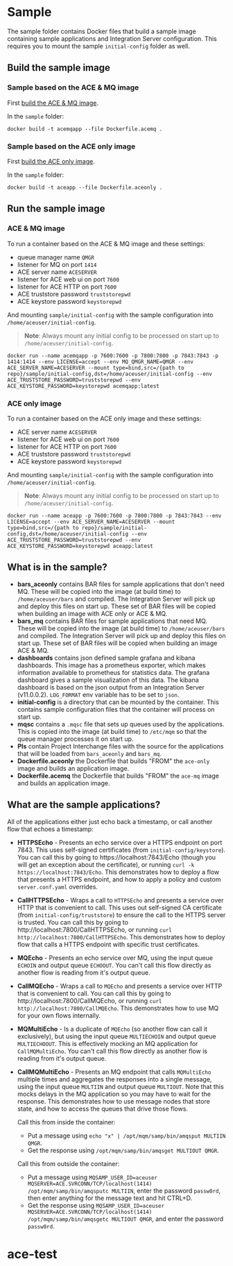 # Sample

The sample folder contains Docker files that build a sample image containing sample applications and Integration Server configuration. This requires you to mount the sample `initial-config` folder as well.

## Build the sample image

### Sample based on the ACE & MQ image

First [build the ACE & MQ image](../README.md#build-an-image-with-app-connect-enterprise-and-message-queue).

In the `sample` folder:

```
docker build -t acemqapp --file Dockerfile.acemq .
```

### Sample based on the ACE only image

First [build the ACE only image](../README.md#build-an-image-with-app-connect-enterprise-only).

In the `sample` folder:

```
docker build -t aceapp --file Dockerfile.aceonly .
```

## Run the sample image

### ACE & MQ image

To run a container based on the ACE & MQ image and these settings:
- queue manager name `QMGR`
- listener for MQ on port `1414`
- ACE server name `ACESERVER`
- listener for ACE web ui on port `7600`
- listener for ACE HTTP on port `7600`
- ACE truststore password `truststorepwd`
- ACE keystore password `keystorepwd`

And mounting `sample/initial-config` with the sample configuration into `/home/aceuser/initial-config`.

> **Note**: Always mount any initial config to be processed on start up to `/home/aceuser/initial-config`.

`docker run --name acemqapp -p 7600:7600 -p 7800:7800 -p 7843:7843 -p 1414:1414 --env LICENSE=accept --env MQ_QMGR_NAME=QMGR --env ACE_SERVER_NAME=ACESERVER --mount type=bind,src=/{path to repo}/sample/initial-config,dst=/home/aceuser/initial-config --env ACE_TRUSTSTORE_PASSWORD=truststorepwd --env ACE_KEYSTORE_PASSWORD=keystorepwd acemqapp:latest`

### ACE only image

To run a container based on the ACE only image and these settings:
- ACE server name `ACESERVER`
- listener for ACE web ui on port `7600`
- listener for ACE HTTP on port `7600`
- ACE truststore password `truststorepwd`
- ACE keystore password `keystorepwd`

And mounting `sample/initial-config` with the sample configuration into `/home/aceuser/initial-config`.

> **Note**: Always mount any initial config to be processed on start up to `/home/aceuser/initial-config`.

`docker run --name aceapp -p 7600:7600 -p 7800:7800 -p 7843:7843 --env LICENSE=accept --env ACE_SERVER_NAME=ACESERVER --mount type=bind,src=/{path to repo}/sample/initial-config,dst=/home/aceuser/initial-config --env ACE_TRUSTSTORE_PASSWORD=truststorepwd --env ACE_KEYSTORE_PASSWORD=keystorepwd aceapp:latest`

## What is in the sample?

- **bars_aceonly** contains BAR files for sample applications that don't need MQ. These will be copied into the image (at build time) to `/home/aceuser/bars` and compiled. The Integration Server will pick up and deploy this files on start up. These set of BAR files will be copied when building an image with ACE only or ACE & MQ.
- **bars_mq** contains BAR files for sample applications that need MQ. These will be copied into the image (at build time) to `/home/aceuser/bars` and compiled. The Integration Server will pick up and deploy this files on start up. These set of BAR files will be copied when building an image ACE & MQ.
- **dashboards** contains json defined sample grafana and kibana dashboards. This image has a prometheus exporter, which makes information available to prometheus for statistics data. The grafana dashboard gives a sample visualization of this data. The kibana dashboard is based on the json output from an Integration Server (v11.0.0.2). `LOG_FORMAT` env variable has to be set to `json`.
- **initial-config** is a directory that can be mounted by the container. This contains sample configuration files that the container will process on start up.
- **mqsc** contains a `.mqsc` file that sets up queues used by the applications. This is copied into the image (at build time) to `/etc/mqm` so that the queue manager processes it on start up.
- **PIs** contain Project Interchange files with the source for the applications that will be loaded from `bars_aceonly` and `bars_mq`.
- **Dockerfile.aceonly** the Dockerfile that builds "FROM" the `ace-only` image and builds an application image.
- **Dockerfile.acemq** the Dockerfile that builds "FROM" the `ace-mq` image and builds an application image.

## What are the sample applications?
All of the applications either just echo back a timestamp, or call another flow that echoes a timestamp:

- **HTTPSEcho** - Presents an echo service over a HTTPS endpoint on port 7843. This uses self-signed certificates (from `initial-config/keystore`). You can call this by going to https://localhost:7843/Echo (though you will get an exception about the certificate), or running `curl -k https://localhost:7843/Echo`. This demonstrates how to deploy a flow that presents a HTTPS endpoint, and how to apply a policy and custom `server.conf.yaml` overrides.
- **CallHTTPSEcho** - Wraps a call to `HTTPSEcho` and presents a service over HTTP that is convenient to call. This uses out self-signed CA certificate (from `initial-config/truststore`) to ensure the call to the HTTPS server is trusted. You can call this by going to http://localhost:7800/CallHTTPSEcho, or running `curl http://localhost:7800/CallHTTPSEcho`. This demonstrates how to deploy flow that calls a HTTPS endpoint with specific trust certificates.
- **MQEcho** - Presents an echo service over MQ, using the input queue `ECHOIN` and output queue `ECHOOUT`. You can't call this flow directly as another flow is reading from it's output queue.
- **CallMQEcho** - Wraps a call to `MQEcho` and presents a service over HTTP that is convenient to call. You can call this by going to http://localhost:7800/CallMQEcho, or running `curl http://localhost:7800/CallMQEcho`. This demonstrates how to use MQ for your own flows internally.
- **MQMultiEcho** - Is a duplicate of `MQEcho` (so another flow can call it exclusively), but using the input queue `MULTIECHOIN` and output queue `MULTIECHOOUT`. This is effectively mocking an MQ application for `CallMQMultiEcho`. You can't call this flow directly as another flow is reading from it's output queue.
- **CallMQMultiEcho** - Presents an MQ endpoint that calls `MQMultiEcho` multiple times and aggregates the responses into a single message, using the input queue `MULTIIN` and output queue `MULTIOUT`. Note that this mocks delays in the MQ application so you may have to wait for the response.  This demonstrates how to use message nodes that store state, and how to access the queues that drive those flows.

   Call this from inside the container:
   - Put a message using `echo "x" | /opt/mqm/samp/bin/amqsput MULTIIN QMGR`.
   - Get the response using `/opt/mqm/samp/bin/amqsget MULTIOUT QMGR`.

   Call this from outside the container:
   - Put a message using `MQSAMP_USER_ID=aceuser MQSERVER=ACE.SVRCONN/TCP/localhost(1414) /opt/mqm/samp/bin/amqsputc MULTIIN`, enter the password `passw0rd`, then enter anything for the message text and hit CTRL+D.
   - Get the response using `MQSAMP_USER_ID=aceuser MQSERVER=ACE.SVRCONN/TCP/localhost(1414) /opt/mqm/samp/bin/amqsgetc MULTIOUT QMGR`, and enter the password `passw0rd`.
# ace-test
